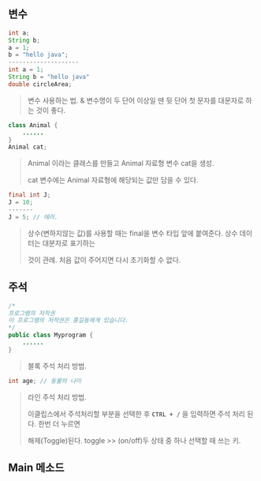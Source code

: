 ## 변수

```java
int a;
String b;
a = 1;
b = "hello java";
--------------------
int a = 1;
String b = "hello java"
double circleArea;
```

> 변수 사용하는 법. & 변수명이 두 단어 이상일 땐 뒷 단어 첫 문자를 대문자로 하는 것이 좋다.

```java
class Animal {
	......
}
Animal cat;
```

> Animal 이라는 클래스를 만들고 Animal 자료형 변수 cat을 생성.
>
> cat 변수에는 Animal 자료형에 해당되는 값만 담을 수 있다.

```java
final int J;
J = 10;
-------
J = 5; // 에러.
```

> 상수(변하지않는 값)를 사용할 때는 final을 변수 타입 앞에 붙여준다. 상수 데이터는 대분자로 표기하는
>
> 것이 관례.  처음 값이 주어지면 다시 초기화할 수 없다.

## 주석

```java
/*
프로그램의 저작권
이 프로그램의 저작권은 홍길동에게 있습니다.
*/
public class Myprogram {
	......
}
```

> 블록 주석 처리 방법.

```java
int age; // 동물의 나이
```

> 라인 주석 처리 방법.
>
> 이클립스에서 주석처리할 부분을 선택한 후  **``CTRL + /``** 을 입력하면 주석 처리 된다. 한번 더 누르면
>
> 해제(Toggle)된다. toggle >> (on/off)두 상태 중 하나 선택할 때 쓰는 키.



## Main 메소드

